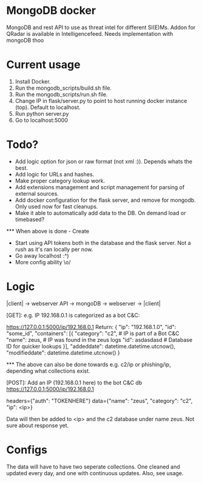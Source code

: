 # MongoDB docker
MongoDB and rest API to use as threat intel for different SI(E)Ms. Addon for QRadar is available in Intelligencefeed. Needs implementation with mongoDB thoo

# Current usage
1. Install Docker.
2. Run the mongodb\_scripts/build.sh file.
3. Run the mongodb\_scripts/run.sh file.
4. Change IP in flask/server.py to point to host running docker instance (top). Default to localhost.
5. Run python server.py 
6. Go to localhost:5000

# Todo? 
* Add logic option for json or raw format (not xml :)). Depends whats the best.
* Add logic for URLs and hashes. 
* Make proper category lookup work. 
* Add extensions management and script management for parsing of external sources.
* Add docker configuration for the flask server, and remove for mongodb. Only used now for fast cleanups.
* Make it able to automatically add data to the DB. On demand load or timebased?

*** When above is done - Create 
* Start using API tokens both in the database and the flask server. Not a rush as it's ran locally per now. 
* Go away localhost :^)
* More config ability \o/

# Logic
|client| -> webserver API -> mongoDB -> webserver -> |client|

[GET]:
e.g. IP 192.168.0.1 is categorized as a bot C&C:

https://127.0.0.1:5000/ip/192.168.0.1
Return:
        {
            "ip": "192.168.1.0",
            "id": "some_id",
            "containers": [{
				"category": "c2", 		# IP is part of a Bot C&C
				"name": zeus, 			# IP was found in the zeus logs	
				"id": asdasdasd			# Database ID for quicker lookups
	    }],
            "addeddate": datetime.datetime.utcnow(),
            "modifieddate": datetime.datetime.utcnow()
        }

*** The above can also be done towards e.g. c2/ip or phishing/ip, depending what collections exist.

[POST]:
Add an IP (192.168.0.1 here) to the bot C&C db
https://127.0.0.1:5000/ip/192.168.0.1

headers={"auth": "TOKENHERE"}
data={"name": "zeus", "category": "c2", "ip": \<ip\>}

Data will then be added to \<ip\> and the c2 database under name zeus.
Not sure about response yet.

# Configs
The data will have to have two seperate collections. One cleaned and updated every day, and one with continuous updates. Also, see usage.
